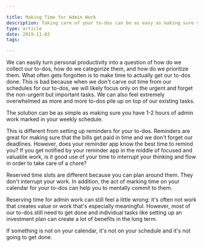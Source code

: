 ```yaml
---

title: Making Time for Admin Work
description: Taking care of your to-dos can be as easy as making sure you have 1-2 hours of admin time marked in your weekly schedule.
type: article
date: 2019-11-03
tags:

---
```


We can easily turn personal productivity into a question of how do we collect our to-dos, how do we categorize them, and how do we prioritize them. What often gets forgotten is to make time to actually get our to-dos done. This is bad because when we don't carve out time from our schedules for our to-dos, we will likely focus only on the urgent and forget the non-urgent but important tasks. We can also feel extremely overwhelmed as more and more to-dos pile up on top of our existing tasks.

The solution can be as simple as making sure you have 1-2 hours of admin work marked in your weekly schedule.

This is different from setting up reminders for your to-dos. Reminders are great for making sure that the bills get paid in time and we don't forget our deadlines. However, does your reminder app know the best time to remind you? If you get notified by your reminder app in the middle of focused and valuable work, is it good use of your time to interrupt your thinking and flow in order to take care of a chore?

Reserved time slots are different because you can plan around them. They don't interrupt your work. In addition, the act of marking time on your calendar for your to-dos can help you to mentally commit to them.

Reserving time for admin work can still feel a little wrong: it's often not work that creates value or work that's especially meaningful. However, most of our to-dos still need to get done and individual tasks like setting up an investment plan can create a lot of benefits in the long term.

If something is not on your calendar, it's not on your schedule and it's not going to get done.
